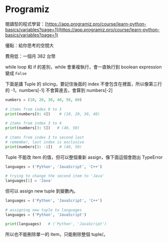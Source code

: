 # Programiz

閱讀型的程式學習：[https://app.programiz.pro/course/learn-python-basics/variables?page=1](https://app.programiz.pro/course/learn-python-basics/variables?page=1)

優點：給你思考的空間大

費用低：一個月 382 台幣



while loop 和 if 的差別，while 會重複執行，會一直執行到 boolean expression 變成 `False`

下面是講 Tuple 的 slicing，要記住後面的 index 不會包含在裡面，所以像第三行的 -1，numbers\[-1] 不會算進去，會算到 numbers\[-2]

```python
numbers = (10, 20, 30, 40, 50, 60)
 
# items from index 0 to 3
print(numbers[0: 4])    # (10, 20, 30, 40)
 
# items from index 3 to 4
print(numbers[3: 5])   # (40, 50)
 
# items from index 3 to second last
# remember, last index is exclusive
print(numbers[3: -1])   # (40, 50)
```

Tuple 不能改 item 的值，但可以整個重新 assign，像下面這個會跑出 TypeError

```python
languages = ('Python', 'JavaScript', 'C++')
 
# trying to change the second item to 'Java'
languages[1] = 'Java'
```

但可以 assign new tuple 到變數內。

```python
languages = ('Python', 'JavaScript', 'C++')
 
# assigning new tuple to languages
languages = ('Python', 'JavaScript')
 
print(languages)   # ('Python', 'JavaScript')

```

所以也不能刪除單一的 item，只能刪除整個 tuple/。
